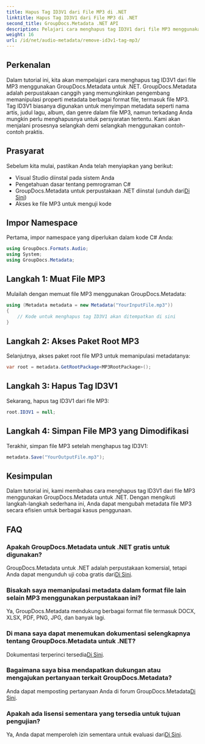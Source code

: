 ```yaml
---
title: Hapus Tag ID3V1 dari File MP3 di .NET
linktitle: Hapus Tag ID3V1 dari File MP3 di .NET
second_title: GroupDocs.Metadata .NET API
description: Pelajari cara menghapus tag ID3V1 dari file MP3 menggunakan GroupDocs.Metadata untuk .NET. Panduan langkah demi langkah yang mudah dengan contoh-contoh praktis.
weight: 16
url: /id/net/audio-metadata/remove-id3v1-tag-mp3/
---
```

## Perkenalan
Dalam tutorial ini, kita akan mempelajari cara menghapus tag ID3V1 dari file MP3 menggunakan GroupDocs.Metadata untuk .NET. GroupDocs.Metadata adalah perpustakaan canggih yang memungkinkan pengembang memanipulasi properti metadata berbagai format file, termasuk file MP3. Tag ID3V1 biasanya digunakan untuk menyimpan metadata seperti nama artis, judul lagu, album, dan genre dalam file MP3, namun terkadang Anda mungkin perlu menghapusnya untuk persyaratan tertentu. Kami akan menjalani prosesnya selangkah demi selangkah menggunakan contoh-contoh praktis.
## Prasyarat
Sebelum kita mulai, pastikan Anda telah menyiapkan yang berikut:
- Visual Studio diinstal pada sistem Anda
- Pengetahuan dasar tentang pemrograman C#
-  GroupDocs.Metadata untuk perpustakaan .NET diinstal (unduh dari[Di Sini](https://releases.groupdocs.com/metadata/net/))
- Akses ke file MP3 untuk menguji kode

## Impor Namespace
Pertama, impor namespace yang diperlukan dalam kode C# Anda:
```csharp
using GroupDocs.Formats.Audio;
using System;
using GroupDocs.Metadata;
```
## Langkah 1: Muat File MP3
Mulailah dengan memuat file MP3 menggunakan GroupDocs.Metadata:
```csharp
using (Metadata metadata = new Metadata("YourInputFile.mp3"))
{
    // Kode untuk menghapus tag ID3V1 akan ditempatkan di sini
}
```
## Langkah 2: Akses Paket Root MP3
Selanjutnya, akses paket root file MP3 untuk memanipulasi metadatanya:
```csharp
var root = metadata.GetRootPackage<MP3RootPackage>();
```
## Langkah 3: Hapus Tag ID3V1
Sekarang, hapus tag ID3V1 dari file MP3:
```csharp
root.ID3V1 = null;
```
## Langkah 4: Simpan File MP3 yang Dimodifikasi
Terakhir, simpan file MP3 setelah menghapus tag ID3V1:
```csharp
metadata.Save("YourOutputFile.mp3");
```

## Kesimpulan
Dalam tutorial ini, kami membahas cara menghapus tag ID3V1 dari file MP3 menggunakan GroupDocs.Metadata untuk .NET. Dengan mengikuti langkah-langkah sederhana ini, Anda dapat mengubah metadata file MP3 secara efisien untuk berbagai kasus penggunaan.

## FAQ
### Apakah GroupDocs.Metadata untuk .NET gratis untuk digunakan?
 GroupDocs.Metadata untuk .NET adalah perpustakaan komersial, tetapi Anda dapat mengunduh uji coba gratis dari[Di Sini](https://releases.groupdocs.com/).
### Bisakah saya memanipulasi metadata dalam format file lain selain MP3 menggunakan perpustakaan ini?
Ya, GroupDocs.Metadata mendukung berbagai format file termasuk DOCX, XLSX, PDF, PNG, JPG, dan banyak lagi.
### Di mana saya dapat menemukan dokumentasi selengkapnya tentang GroupDocs.Metadata untuk .NET?
 Dokumentasi terperinci tersedia[Di Sini](https://tutorials.groupdocs.com/metadata/net/).
### Bagaimana saya bisa mendapatkan dukungan atau mengajukan pertanyaan terkait GroupDocs.Metadata?
 Anda dapat memposting pertanyaan Anda di forum GroupDocs.Metadata[Di Sini](https://forum.groupdocs.com/c/metadata/14).
### Apakah ada lisensi sementara yang tersedia untuk tujuan pengujian?
 Ya, Anda dapat memperoleh izin sementara untuk evaluasi dari[Di Sini](https://purchase.groupdocs.com/temporary-license/).
